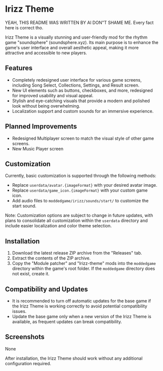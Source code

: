 # Irizz Theme
YEAH, THIS README WAS WRITTEN BY AI DON"T SHAME ME. Every fact here is correct tho.

Irizz Theme is a visually stunning and user-friendly mod for the rhythm game "soundsphere" (soundsphere.xyz). Its main purpose is to enhance the game's user interface and overall aesthetic appeal, making it more attractive and accessible to new players.

## Features

- Completely redesigned user interface for various game screens, including Song Select, Collections, Settings, and Result screen.
- New UI elements such as buttons, checkboxes, and more, redesigned for improved usability and visual appeal.
- Stylish and eye-catching visuals that provide a modern and polished look without being overwhelming.
- Localization support and custom sounds for an immersive experience.

## Planned Improvements

- Redesigned Multiplayer screen to match the visual style of other game screens.
- New Music Player screen

## Customization

Currently, basic customization is supported through the following methods:

- Replace `userdata/avatar.{imageFormat}` with your desired avatar image.
- Replace `userdata/game_icon.{imageFormat}` with your custom game icon.
- Add audio files to `moddedgame/irizz/sounds/start/` to customize the start sound.

Note: Customization options are subject to change in future updates, with plans to consolidate all customization within the `userdata` directory and include easier localization and color theme selection.

## Installation

1. Download the latest release ZIP archive from the "Releases" tab.
2. Extract the contents of the ZIP archive.
3. Copy the "Module patcher" and "Irizz-theme" mods into the `moddedgame` directory within the game's root folder. If the `moddedgame` directory does not exist, create it.

## Compatibility and Updates

- It is recommended to turn off automatic updates for the base game if the Irizz Theme is working correctly to avoid potential compatibility issues.
- Update the base game only when a new version of the Irizz Theme is available, as frequent updates can break compatibility.

## Screenshots

None

After installation, the Irizz Theme should work without any additional configuration required.
